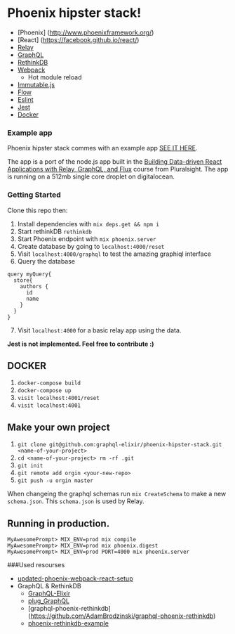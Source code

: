# Phoenix hipster stack!
* [Phoenix] (http://www.phoenixframework.org/)
* [React] (https://facebook.github.io/react/)
* [Relay](https://facebook.github.io/relay/)
* [GraphQL](https://github.com/facebook/graphql)
* [RethinkDB](https://www.rethinkdb.com/)
* [Webpack](https://webpack.github.io/)
  * Hot module reload
* [Immutable.js](https://facebook.github.io/immutable-js/)
* [Flow](http://flowtype.org/)
* [Eslint](http://eslint.org/)
* [Jest](https://facebook.github.io/jest/)
* [Docker](https://www.docker.com/)

### Example app
Phoenix hipster stack commes with an example app [SEE IT HERE](http://phoenix-hipster-stack.ventureinto.space/).

The app is a port of the node.js app built in the [Building Data-driven React Applications with Relay, GraphQL, and Flux](http://app.pluralsight.com/courses/react-apps-with-relay-graphql-flux) course from Pluralsight.
The app is running on a 512mb single core droplet on digitalocean.

### Getting Started

Clone this repo then:

1. Install dependencies with `mix deps.get && npm i`
2. Start rethinkDB `rethinkdb`
3. Start Phoenix endpoint with `mix phoenix.server`
4. Create database by going to `localhost:4000/reset`
5. Visit `localhost:4000/graphql` to test the amazing graphiql interface
6. Query the database
  ```
  query myQuery{
    store{
      authors {
        id
        name
      }
    }
  }
  
  ```
7. Visit `localhost:4000` for a basic relay app using the data.

**Jest is not implemented. Feel free to contribute :)**

## DOCKER 
1. `docker-compose build`
2. `docker-compose up`
3. `visit localhost:4001/reset`
4. `visit localhost:4001`

## Make your own project
1. `git clone git@github.com:graphql-elixir/phoenix-hipster-stack.git <name-of-your-project>`
2. `cd <name-of-your-project> rm -rf .git`
3. `git init`
4. `git remote add orgin <your-new-repo>`
5. `git push -u orgin master`

When changeing the graphql schemas run 
`mix CreateSchema` to make a new `schema.json`. 
This `schema.json` is used by Relay.


## Running in production.
```
MyAwesomePrompt> MIX_ENV=prod mix compile
MyAwesomePrompt> MIX_ENV=prod mix phoenix.digest
MyAwesomePrompt> MIX_ENV=prod PORT=4000 mix phoenix.server
```


###Used resourses
* [updated-phoenix-webpack-react-setup](http://mikker.github.io/2016/02/04/updated-phoenix-webpack-react-setup.html)
* GraphQL & RethinkDB
  * [GraphQL-Elixir](https://github.com/joshprice/graphql-elixir)
  * [plug_GraphQL](https://github.com/joshprice/plug_graphql)
  * [graphql-phoenix-rethinkdb] (https://github.com/AdamBrodzinski/graphql-phoenix-rethinkdb)
  * [phoenix-rethinkdb-example](https://github.com/AdamBrodzinski/phoenix-rethinkdb-example)

